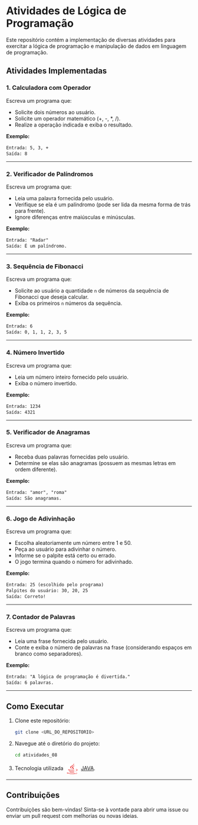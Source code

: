 # Atividades de Lógica de Programação

Este repositório contém a implementação de diversas atividades para exercitar a lógica de programação e manipulação de dados em linguagem de programação.

## Atividades Implementadas

### 1. Calculadora com Operador
Escreva um programa que:
- Solicite dois números ao usuário.
- Solicite um operador matemático (+, -, *, /).
- Realize a operação indicada e exiba o resultado.

**Exemplo:**
```
Entrada: 5, 3, +
Saída: 8
```

---

### 2. Verificador de Palíndromos
Escreva um programa que:
- Leia uma palavra fornecida pelo usuário.
- Verifique se ela é um palíndromo (pode ser lida da mesma forma de trás para frente).
- Ignore diferenças entre maiúsculas e minúsculas.

**Exemplo:**
```
Entrada: "Radar"
Saída: É um palíndromo.
```

---

### 3. Sequência de Fibonacci
Escreva um programa que:
- Solicite ao usuário a quantidade `n` de números da sequência de Fibonacci que deseja calcular.
- Exiba os primeiros `n` números da sequência.

**Exemplo:**
```
Entrada: 6
Saída: 0, 1, 1, 2, 3, 5
```

---

### 4. Número Invertido
Escreva um programa que:
- Leia um número inteiro fornecido pelo usuário.
- Exiba o número invertido.

**Exemplo:**
```
Entrada: 1234
Saída: 4321
```

---

### 5. Verificador de Anagramas
Escreva um programa que:
- Receba duas palavras fornecidas pelo usuário.
- Determine se elas são anagramas (possuem as mesmas letras em ordem diferente).

**Exemplo:**
```
Entrada: "amor", "roma"
Saída: São anagramas.
```

---

### 6. Jogo de Adivinhação
Escreva um programa que:
- Escolha aleatoriamente um número entre 1 e 50.
- Peça ao usuário para adivinhar o número.
- Informe se o palpite está certo ou errado.
- O jogo termina quando o número for adivinhado.

**Exemplo:**
```
Entrada: 25 (escolhido pelo programa)
Palpites do usuário: 30, 20, 25
Saída: Correto!
```

---

### 7. Contador de Palavras
Escreva um programa que:
- Leia uma frase fornecida pelo usuário.
- Conte e exiba o número de palavras na frase (considerando espaços em branco como separadores).

**Exemplo:**
```
Entrada: "A lógica de programação é divertida."
Saída: 6 palavras.
```

---

## Como Executar
1. Clone este repositório:
   ```bash
   git clone <URL_DO_REPOSITORIO>
   ```

2. Navegue até o diretório do projeto:
   ```bash
   cd atividades_08
   ```

3. Tecnologia utilizada <img align="center" alt="carlos-React" height="30" width="40" src="https://raw.githubusercontent.com/devicons/devicon/master/icons/java/java-plain.svg"> [JAVA](https://docs.oracle.com/en/java/).

---

## Contribuições
Contribuições são bem-vindas! Sinta-se à vontade para abrir uma issue ou enviar um pull request com melhorias ou novas ideias.

